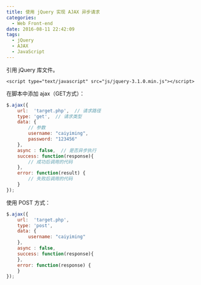 ```yaml
---
title: 使用 jQuery 实现 AJAX 异步请求
categories:
  - Web Front-end
date: 2016-08-11 22:42:09
tags:
  - jQuery
  - AJAX
  - JavaScript
---
```


引用 jQuery 库文件。

``` xhtml
<script type="text/javascript" src="js/jquery-3.1.0.min.js"></script>
```
<!-- more -->

在脚本中添加 ajax（GET方式）：

``` js
$.ajax({
	url:  'target.php',  // 请求路径
	type: 'get',  // 请求类型
	data: { 
		// 参数
		username: "caiyiming",
		password: "123456"
	},
	async : false,  // 是否异步执行
	success: function(response){
		// 成功后调用的代码
	},
	error: function(result) {  
		// 失败后调用的代码
	}  
});
```
使用 POST 方式：

``` js
$.ajax({
	url:  'target.php', 
	type: 'post',
	data: { 
		username: "caiyiming"
	},
	async : false,
	success: function(response){
	},
	error: function(response) { 
	}  
});
```